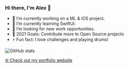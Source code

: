 ### Hi there, I'm Alex 👋

- 🔭 I’m currently working on a ML & iOS project.
- 🌱 I’m currently learning SwiftUI.
- 👯 I’m looking for new work opportunities.
- 🥅 2021 Goals: Contribute more to Open Source projects
- ⚡ Fun fact: I love challenges and playing drums!


![GitHub stats](https://github-readme-stats.vercel.app/api?username=alexookah&show_icons=true&hide_border=true&count_private=true)


<a href="https://alexlykesas.com">🌐 Check out my portfolio website</a>


[linkedin]: https://linkedin.com/in/alexlykesas
